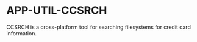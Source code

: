 APP-UTIL-CCSRCH
===============

CCSRCH is a cross-platform tool for searching filesystems for credit card information.

